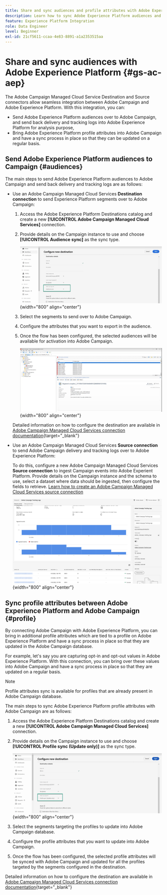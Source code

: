 ```yaml
---
title: Share and sync audiences and profile attributes with Adobe Experience Platform
description: Learn how to sync Adobe Experience Platform audiences and profile attributes with Campaign
feature: Experience Platform Integration
role: Data Engineer
level: Beginner
exl-id: 21cf5611-ccaa-4e83-8891-a1a2353515aa
---
```

# Share and sync audiences with Adobe Experience Platform {#gs-ac-aep}

The Adobe Campaign Managed Cloud Service Destination and Source connectors allow seamless integration between Adobe Campaign and Adobe Experience Platform. With this integration, you can:

* Send Adobe Experience Platform audiences over to Adobe Campaign, and send back delivery and tracking logs into Adobe Experience Platform for analysis purpose,
* Bring Adobe Experience Platform profile attributes into Adobe Campaign and have a sync process in place so that they can be updated on a regular basis.

## Send Adobe Experience Platform audiences to Campaign {#audiences}

The main steps to send Adobe Experience Platform audiences to Adobe Campaign and send back delivery and tracking logs are as follows:

* Use an Adobe Campaign Managed Cloud Services **Destination connection** to send Experience Platform segments over to Adobe Campaign:

    1. Access the Adobe Experience Platform Destinations catalog and create a new **[!UICONTROL Adobe Campaign Managed Cloud Services]** connection.
    1. Provide details on the Campaign instance to use and choose **[!UICONTROL Audience sync]** as the sync type.

        ![](assets/aep-audience-sync.png){width="800" align="center"}

    1. Select the segments to send over to Adobe Campaign.
    1. Configure the attributes that you want to export in the audience. 
    1. Once the flow has been configured, the selected audiences will be available for activation into Adobe Campaign.

        ![](assets/aep-destination.png){width="800" align="center"}

    Detailed information on how to configure the destination are available in [Adobe Campaign Managed Cloud Services connection documentation](https://www.adobe.com/go/destinations-adobe-campaign-managed-cloud-services-en){target="_blank"}

* Use an Adobe Campaign Managed Cloud Services **Source connection** to send Adobe Campaign delivery and tracking logs over to Adobe Experience Platform:

    To do this, configure a new Adobe Campaign Managed Cloud Services **Source connection** to ingest Campaign events into Adobe Experient Platform. Provide details on the Campaign instance and the schema to use, select a dataset where data should be ingested, then configure the fields to retrieve. [Learn how to create an Adobe Campaign Managed Cloud Services source connection](https://www.adobe.com/go/sources-campaign-ui-en)

    ![](assets/aep-logs.png){width="800" align="center"}

## Sync profile attributes between Adobe Experience Platform and Adobe Campaign {#profile}

By connecting Adobe Campaign with Adobe Experience Platform, you can bring in additional profile attributes which are tied to a profile on Adobe Experience Platform and have a sync process in place so that they are updated in the Adobe Campaign database. 

For example, let's say you are capturing opt-in and opt-out values in Adobe Experience Platform. With this connection, you can bring over these values into Adobe Campaign and have a sync process in place so that they are updated on a regular basis.

>[!NOTE]
>
>Profile attributes sync is available for profiles that are already present in Adobe Campaign database.

The main steps to sync Adobe Experience Platform profile attributes with Adobe Campaign are as follows:

1. Access the Adobe Experience Platform Destinations catalog and create a new **[!UICONTROL Adobe Campaign Managed Cloud Services]** connection.
1. Provide details on the Campaign instance to use and choose **[!UICONTROL Profile sync (Update only)]** as the sync type.

    ![](assets/aep-profile-sync.png){width="800" align="center"}

1. Select the segments targeting the profiles to update into Adobe Campaign database.
1. Configure the profile attributes that you want to update into Adobe Campaign. 
1. Once the flow has been configured, the selected profile attributes will be synced with Adobe Campaign and updated for all the profiles targeted by the segments configured in the destination.

Detailed information on how to configure the destination are available in [Adobe Campaign Managed Cloud Services connection documentation](https://www.adobe.com/go/destinations-adobe-campaign-managed-cloud-services-en){target="_blank"}